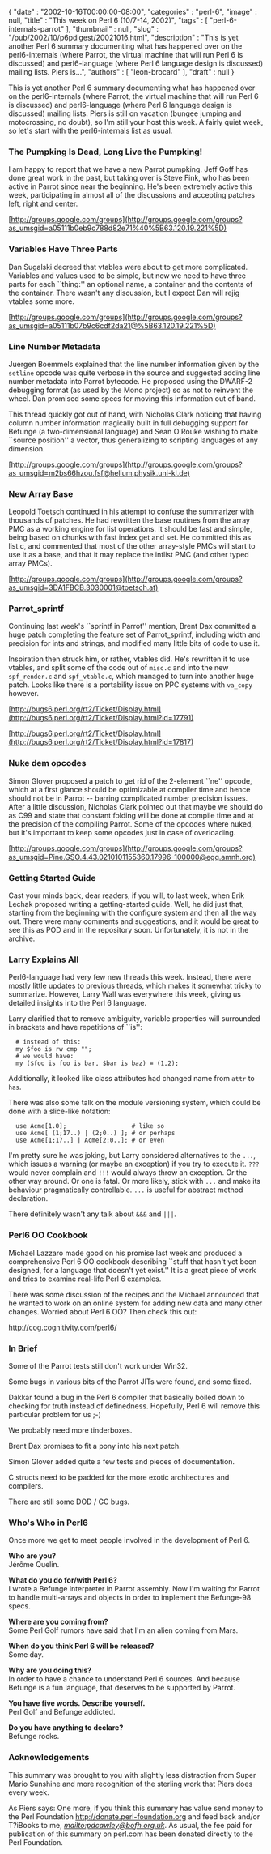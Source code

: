 {
   "date" : "2002-10-16T00:00:00-08:00",
   "categories" : "perl-6",
   "image" : null,
   "title" : "This week on Perl 6 (10/7-14, 2002)",
   "tags" : [
      "perl-6-internals-parrot"
   ],
   "thumbnail" : null,
   "slug" : "/pub/2002/10/p6pdigest/20021016.html",
   "description" : "This is yet another Perl 6 summary documenting what has happened over on the perl6-internals (where Parrot, the virtual machine that will run Perl 6 is discussed) and perl6-language (where Perl 6 language design is discussed) mailing lists. Piers is...",
   "authors" : [
      "leon-brocard"
   ],
   "draft" : null
}



This is yet another Perl 6 summary documenting what has happened over on the perl6-internals (where Parrot, the virtual machine that will run Perl 6 is discussed) and perl6-language (where Perl 6 language design is discussed) mailing lists. Piers is still on vacation (bungee jumping and motocrossing, no doubt), so I'm still your host this week. A fairly quiet week, so let's start with the perl6-internals list as usual.

### <span id="the pumpking is dead, long live the pumpking!">The Pumpking Is Dead, Long Live the Pumpking!</span>

I am happy to report that we have a new Parrot pumpking. Jeff Goff has done great work in the past, but taking over is Steve Fink, who has been active in Parrot since near the beginning. He's been extremely active this week, participating in almost all of the discussions and accepting patches left, right and center.

[http://groups.google.com/groups](http://groups.google.com/groups?as_umsgid=a05111b0eb9c788d82e71%40%5B63.120.19.221%5D)

### <span id="variables have three parts">Variables Have Three Parts</span>

Dan Sugalski decreed that vtables were about to get more complicated. Variables and values used to be simple, but now we need to have three parts for each \`\`thing:'' an optional name, a container and the contents of the container. There wasn't any discussion, but I expect Dan will rejig vtables some more.

[http://groups.google.com/groups](http://groups.google.com/groups?as_umsgid=a05111b07b9c6cdf2da21@%5B63.120.19.221%5D)

### <span id="line number metadata">Line Number Metadata</span>

Juergen Boemmels explained that the line number information given by the `setline` opcode was quite verbose in the source and suggested adding line number metadata into Parrot bytecode. He proposed using the DWARF-2 debugging format (as used by the Mono project) so as not to reinvent the wheel. Dan promised some specs for moving this information out of band.

This thread quickly got out of hand, with Nicholas Clark noticing that having column number information magically built in full debugging support for Befunge (a two-dimensional language) and Sean O'Rouke wishing to make \`\`source position'' a vector, thus generalizing to scripting languages of any dimension.

[http://groups.google.com/groups](http://groups.google.com/groups?as_umsgid=m2bs66hzou.fsf@helium.physik.uni-kl.de)

### <span id="new array base">New Array Base</span>

Leopold Toetsch continued in his attempt to confuse the summarizer with thousands of patches. He had rewritten the base routines from the array PMC as a working engine for list operations. It should be fast and simple, being based on chunks with fast index get and set. He committed this as list.c, and commented that most of the other array-style PMCs will start to use it as a base, and that it may replace the intlist PMC (and other typed array PMCs).

[http://groups.google.com/groups](http://groups.google.com/groups?as_umsgid=3DA1FBCB.3030001@toetsch.at)

### <span id="parrot_sprintf">Parrot\_sprintf</span>

Continuing last week's \`\`sprintf in Parrot'' mention, Brent Dax committed a huge patch completing the feature set of Parrot\_sprintf, including width and precision for ints and strings, and modified many little bits of code to use it.

Inspiration then struck him, or rather, vtables did. He's rewritten it to use vtables, and split some of the code out of `misc.c` and into the new `spf_render.c` and `spf_vtable.c`, which managed to turn into another huge patch. Looks like there is a portability issue on PPC systems with `va_copy` however.

[http://bugs6.perl.org/rt2/Ticket/Display.html](http://bugs6.perl.org/rt2/Ticket/Display.html?id=17791)

[http://bugs6.perl.org/rt2/Ticket/Display.html](http://bugs6.perl.org/rt2/Ticket/Display.html?id=17817)

### <span id="nuke dem opcodes">Nuke dem opcodes</span>

Simon Glover proposed a patch to get rid of the 2-element \`\`ne'' opcode, which at a first glance should be optimizable at compiler time and hence should not be in Parrot -- barring complicated number precision issues. After a little discussion, Nicholas Clark pointed out that maybe we should do as C99 and state that constant folding will be done at compile time and at the precision of the compiling Parrot. Some of the opcodes where nuked, but it's important to keep some opcodes just in case of overloading.

[http://groups.google.com/groups](http://groups.google.com/groups?as_umsgid=Pine.GSO.4.43.0210101155360.17996-100000@egg.amnh.org)

### <span id="getting started guide">Getting Started Guide</span>

Cast your minds back, dear readers, if you will, to last week, when Erik Lechak proposed writing a getting-started guide. Well, he did just that, starting from the beginning with the configure system and then all the way out. There were many comments and suggestions, and it would be great to see this as POD and in the repository soon. Unfortunately, it is not in the archive.

### <span id="larry explains all">Larry Explains All</span>

Perl6-language had very few new threads this week. Instead, there were mostly little updates to previous threads, which makes it somewhat tricky to summarize. However, Larry Wall was everywhere this week, giving us detailed insights into the Perl 6 language.

Larry clarified that to remove ambiguity, variable properties will surrounded in brackets and have repetitions of \`\`is'':

      # instead of this:
      my $foo is rw cmp "";
      # we would have:
      my ($foo is foo is bar, $bar is baz) = (1,2);

Additionally, it looked like class attributes had changed name from `attr` to `has`.

There was also some talk on the module versioning system, which could be done with a slice-like notation:

      use Acme[1.0];                  # like so
      use Acme[ (1;17..) | (2;0..) ]; # or perhaps
      use Acme[1;17..] | Acme[2;0..]; # or even

I'm pretty sure he was joking, but Larry considered alternatives to the `...`, which issues a warning (or maybe an exception) if you try to execute it. `???` would never complain and `!!!` would always throw an exception. Or the other way around. Or one is fatal. Or more likely, stick with `...` and make its behaviour pragmatically controllable. `...` is useful for abstract method declaration.

There definitely wasn't any talk about `&&&` and `|||`.

### <span id="perl6 oo cookbook">Perl6 OO Cookbook</span>

Michael Lazzaro made good on his promise last week and produced a comprehensive Perl 6 OO cookbook describing \`\`stuff that hasn't yet been designed, for a language that doesn't yet exist.'' It is a great piece of work and tries to examine real-life Perl 6 examples.

There was some discussion of the recipes and the Michael announced that he wanted to work on an online system for adding new data and many other changes. Worried about Perl 6 OO? Then check this out:

<http://cog.cognitivity.com/perl6/>

### <span id="in brief">In Brief</span>

Some of the Parrot tests still don't work under Win32.

Some bugs in various bits of the Parrot JITs were found, and some fixed.

Dakkar found a bug in the Perl 6 compiler that basically boiled down to checking for truth instead of definedness. Hopefully, Perl 6 will remove this particular problem for us ;-)

We probably need more tinderboxes.

Brent Dax promises to fit a pony into his next patch.

Simon Glover added quite a few tests and pieces of documentation.

C structs need to be padded for the more exotic architectures and compilers.

There are still some DOD / GC bugs.

### <span id="who's who in perl6">Who's Who in Perl6</span>

Once more we get to meet people involved in the development of Perl 6.

**<span id="item_Who_are_you%3F">Who are you?</span>**  
Jérôme Quelin.

**<span id="item_What_do_you_do_for%2Fwith_Perl_6%3F">What do you do for/with Perl 6?</span>**  
I wrote a Befunge interpreter in Parrot assembly. Now I'm waiting for Parrot to handle multi-arrays and objects in order to implement the Befunge-98 specs.

**<span id="item_Where_are_you_coming_from%3F">Where are you coming from?</span>**  
Some Perl Golf rumors have said that I'm an alien coming from Mars.

**<span id="item_When_do_you_think_Perl_6_will_be_released%3F">When do you think Perl 6 will be released?</span>**  
Some day.

**<span id="item_Why_are_you_doing_this%3F">Why are you doing this?</span>**  
In order to have a chance to understand Perl 6 sources. And because Befunge is a fun language, that deserves to be supported by Parrot.

**<span id="item_You_have_5_words%2E_Describe_yourself%2E">You have five words. Describe yourself.</span>**  
Perl Golf and Befunge addicted.

**<span id="item_Do_you_have_anything_to_declare%3F">Do you have anything to declare?</span>**  
Befunge rocks.

### <span id="acknowledgements">Acknowledgements</span>

This summary was brought to you with slightly less distraction from Super Mario Sunshine and more recognition of the sterling work that Piers does every week.

As Piers says: One more, if you think this summary has value send money to the Perl Foundation <http://donate.perl-foundation.org> and feed back and/or T?iBooks to me, *<mailto:pdcawley@bofh.org.uk>*. As usual, the fee paid for publication of this summary on perl.com has been donated directly to the Perl Foundation.
